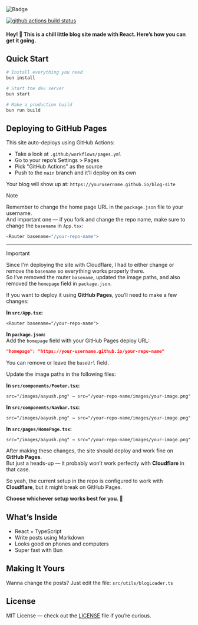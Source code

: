 <img src="https://img.shields.io/badge/Made%20with%20❤️-React%20&%20TypeScript-ffd5ff?style=for-the-badge&color=ffd5ff&logoColor=61DAFB&labelColor=1c1c29&logo=react" alt="Badge" />

[![github actions build status][check]][link]

#### Hey! 👋 This is a chill little blog site made with React. Here’s how you can get it going.

## Quick Start

```bash
# Install everything you need
bun install

# Start the dev server
bun start

# Make a production build
bun run build
```

## Deploying to GitHub Pages

This site auto-deploys using GitHub Actions:

- Take a look at `.github/workflows/pages.yml`
- Go to your repo’s Settings > Pages
- Pick "GitHub Actions" as the source
- Push to the `main` branch and it’ll deploy on its own

Your blog will show up at: `https://yourusername.github.io/blog-site`

> [!NOTE]  
> Remember to change the home page URL in the `package.json` file to your username.  
> And important one — if you fork and change the repo name, make sure to change the `basename` in `App.tsx`:  
> ```typescript
> <Router basename="/your-repo-name">
> ```

---

> [!IMPORTANT]  
> Since I'm deploying the site with Cloudflare, I had to either change or remove the `basename` so everything works properly there.  
> So I’ve removed the router `basename`, updated the image paths, and also removed the `homepage` field in `package.json`.  
>  
> If you want to deploy it using **GitHub Pages**, you’ll need to make a few changes:  
>  
> **In `src/App.tsx`:**
> ```tsx
> <Router basename="/your-repo-name">
> ```
>  
> **In `package.json`:**  
> Add the `homepage` field with your GitHub Pages deploy URL:
> ```json
> "homepage": "https://your-username.github.io/your-repo-name"
> ```
> You can remove or leave the `baseUrl` field.
>  
> Update the image paths in the following files:
>  
> **In `src/components/Footer.tsx`:**
> ```tsx
> src="/images/aayush.png" → src="/your-repo-name/images/your-image.png"
> ```
>  
> **In `src/components/Navbar.tsx`:**
> ```tsx
> src="/images/aayush.png" → src="/your-repo-name/images/your-image.png"
> ```
>  
> **In `src/pages/HomePage.tsx`:**
> ```tsx
> src="/images/aayush.png" → src="/your-repo-name/images/your-image.png"
> ```
>  
> After making these changes, the site should deploy and work fine on **GitHub Pages**.  
> But just a heads-up — it probably won’t work perfectly with **Cloudflare** in that case.  
>  
> So yeah, the current setup in the repo is configured to work with **Cloudflare**, but it might break on GitHub Pages.  
>  
> **Choose whichever setup works best for you. 🙌**


## What’s Inside

- React + TypeScript
- Write posts using Markdown
- Looks good on phones and computers
- Super fast with Bun

## Making It Yours

Wanna change the posts?
Just edit the file: `src/utils/blogLoader.ts`

## License

MIT License — check out the [LICENSE](https://github.com/harilvfs/blog-site/blob/main/LICENSE) file if you’re curious.

[check]: https://github.com/harilvfs/blog-site/actions/workflows/pages.yml/badge.svg
[link]: https://github.com/harilvfs/blog-site/actions/workflows/pages.yml
